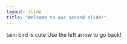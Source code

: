 ```yaml
---
layout: slide
title: "Welcome to our second slide!"
---
```

taini bird is cute
Use the left arrow to go back!
